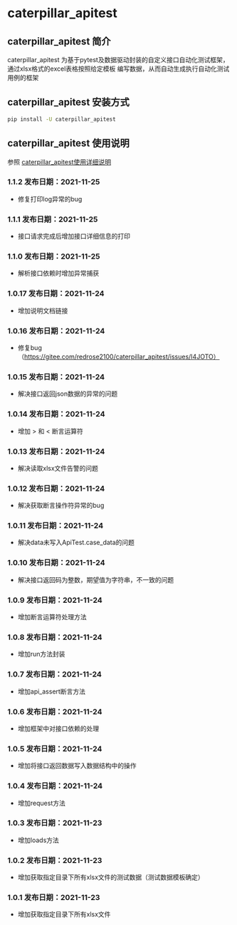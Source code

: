 # caterpillar_apitest
## caterpillar_apitest 简介
caterpillar_apitest 为基于pytest及数据驱动封装的自定义接口自动化测试框架，通过xlsx格式的excel表格按照给定模板
编写数据，从而自动生成执行自动化测试用例的框架

## caterpillar_apitest 安装方式

```bash
pip install -U caterpillar_apitest
```

## caterpillar_apitest 使用说明

参照 [caterpillar_apitest使用详细说明](https://blog.csdn.net/redrose2100/article/details/121525929)

### 1.1.2   发布日期：2021-11-25
* 修复打印log异常的bug

### 1.1.1   发布日期：2021-11-25
* 接口请求完成后增加接口详细信息的打印

### 1.1.0   发布日期：2021-11-25
* 解析接口依赖时增加异常捕获

### 1.0.17  发布日期：2021-11-24
* 增加说明文档链接

### 1.0.16  发布日期：2021-11-24
* 修复bug（https://gitee.com/redrose2100/caterpillar_apitest/issues/I4JOTO）

### 1.0.15  发布日期：2021-11-24

* 解决接口返回json数据的异常的问题

### 1.0.14  发布日期：2021-11-24

* 增加 > 和 < 断言运算符

### 1.0.13  发布日期：2021-11-24

* 解决读取xlsx文件告警的问题

### 1.0.12  发布日期：2021-11-24

* 解决获取断言操作符异常的bug

### 1.0.11  发布日期：2021-11-24

* 解决data未写入ApiTest.case_data的问题

### 1.0.10  发布日期：2021-11-24

* 解决接口返回码为整数，期望值为字符串，不一致的问题

### 1.0.9  发布日期：2021-11-24

* 增加断言运算符处理方法

### 1.0.8  发布日期：2021-11-24

* 增加run方法封装

### 1.0.7  发布日期：2021-11-24

* 增加api_assert断言方法

### 1.0.6  发布日期：2021-11-24

* 增加框架中对接口依赖的处理

### 1.0.5  发布日期：2021-11-24

* 增加将接口返回数据写入数据结构中的操作

### 1.0.4  发布日期：2021-11-24

* 增加request方法

### 1.0.3  发布日期：2021-11-23

* 增加loads方法

### 1.0.2  发布日期：2021-11-23

* 增加获取指定目录下所有xlsx文件的测试数据（测试数据模板确定）

### 1.0.1  发布日期：2021-11-23

* 增加获取指定目录下所有xlsx文件